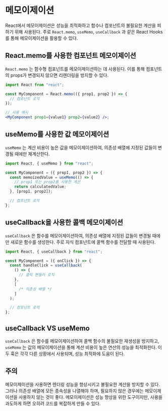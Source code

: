 # 메모이제이션

React에서 메모이제이션은 성능을 최적화하고 함수나 컴포넌트의 불필요한 계산을 피하기 위해 사용된다. 주로 `React.memo`, `useMemo`, `useCallback` 과 같은 React Hooks를 통해 메모이제이션을 활용할 수 있다.

## React.memo를 사용한 컴포넌트 메모이제이션

`React.memo` 는 함수형 컴포넌트를 메모이제이션하는 데 사용된다. 이를 통해 컴포넌트의 props가 변경되지 않으면 리렌더링을 방지할 수 있다.

```jsx
import React from "react";

const MyComponent = React.memo(({ prop1, prop2 }) => {
  // 컴포넌트 로직
});

// 사용 예시
<MyComponent prop1={value1} prop2={value2} />;
```

## useMemo를 사용한 값 메모이제이션

`useMemo` 는 계산 비용이 높은 값을 메모이제이션하여, 의존성 배열에 지정된 값들이 변경될 때에만 재계산한다.

```jsx
import React, { useMemo } from "react";

const MyComponent = ({ prop1, prop2 }) => {
  const memoizedValue = useMemo(() => {
    // prop1 또는 prop2를 사용한 계산
    return calculatedValue;
  }, [prop1, prop2]);

  // 컴포넌트 로직
};
```

## useCallback을 사용한 콜백 메모이제이션

`useCallback` 은 함수를 메모이제이션하여, 의존성 배열에 지정된 값들이 변경될 때에만 새로운 함수를 생성한다. 주로 자식 컴포넌트에 콜백 함수를 전달할 때 사용된다.

```jsx
import React, { useCallback } from "react";

const MyComponent = ({ onClick }) => {
  const handleClick = useCallback(
    () => {
      // 클릭 핸들러 로직
    },
    [
      /* 의존성 배열 */
    ]
  );

  // 컴포넌트 로직
};
```

## useCallback VS useMemo

`useCallback` 은 함수를 메모이제이션하여 콜백 함수의 불필요한 재생성을 방지하고, `useMemo` 는 값의 메모이제이션을 통해 계산 비용이 높은 연산의 성능을 최적화한다. 이 두 훅은 각각 다른 상황에서 사용되며, 성능 최적화에 도움이 된다.

## 주의

메모이제이션을 사용하면 렌더링 성능을 향상시키고 불필요한 계산을 방지할 수 있다. 그러나 의존성 배열에 모든 종속성을 나열해야 하며, 필요하지 않은 경우에는 메모이제이션을 사용하지 않는 것이 좋다. 메모이제이션은 성능 향상을 위한 도구이지만, 사용을 과도하게 하면 오히려 코드를 복잡하게 만들 수 있다.
